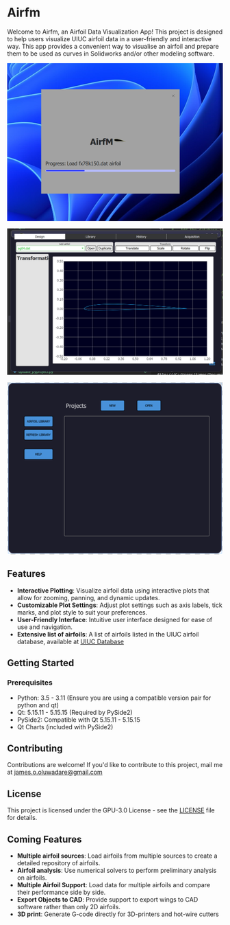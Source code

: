 # Airfm

Welcome to Airfm, an Airfoil Data Visualization App! This project is designed to help users visualize UIUC airfoil data in a user-friendly and interactive way. This app provides a convenient way to visualise an airfoil and prepare them to be used as curves in Solidworks and/or other modeling software.

![Splash screen](screenshots/splash_screen.png)

![Main screen](screenshots/design_workspace.png)

![Select Project](screenshots/select_project.png)

## Features

- **Interactive Plotting**: Visualize airfoil data using interactive plots that allow for zooming, panning, and dynamic updates.
- **Customizable Plot Settings**: Adjust plot settings such as axis labels, tick marks, and plot style to suit your preferences.
- **User-Friendly Interface**: Intuitive user interface designed for ease of use and navigation.
- **Extensive list of airfoils**: A list of airfoils listed in the UIUC airfoil database, available at [UIUC Database](https://m-selig.ae.illinois.edu/ads/coord_database.html)

## Getting Started

### Prerequisites

- Python: 3.5 - 3.11 (Ensure you are using a compatible version pair for python and qt)
- Qt: 5.15.11 - 5.15.15 (Required by PySide2)
- PySide2: Compatible with Qt 5.15.11 - 5.15.15
- Qt Charts (included with PySide2)

## Contributing

Contributions are welcome! If you'd like to contribute to this project, mail me at [james.o.oluwadare@gmail.com](james.o.oluwadare@gmail.com)

## License

This project is licensed under the GPU-3.0 License - see the [LICENSE](LICENSE) file for details.

## Coming Features

- **Multiple airfoil sources**: Load airfoils from multiple sources to create a detailed repository of airfoils.
- **Airfoil analysis**: Use numerical solvers to perform preliminary analysis on airfoils.
- **Multiple Airfoil Support**: Load data for multiple airfoils and compare their performance side by side.
- **Export Objects to CAD**: Provide support to export wings to CAD software rather than only 2D airfoils.
- **3D print**: Generate G-code directly for 3D-printers and hot-wire cutters
